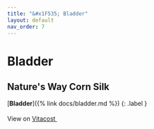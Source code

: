 ```yaml
---
title: "&#x1F535; Bladder"
layout: default
nav_order: 7
---
```


# Bladder


## Nature's Way Corn Silk

[**Bladder**]({% link docs/bladder.md %})
{: .label }

View on <a href="https://www.vitacost.com/natures-way-corn-silk-1-200-mg-per-serving-traditional-urinary-health" class="external" target="_blank">Vitacost <svg width="18" height="18" viewBox="0 0 24 24" aria-labelledby="svg-external-link-title"><use xlink:href="#svg-external-link"></use></svg></a>

<!-- Updated 2024-10-18 22:47:25.271281Z -->
